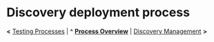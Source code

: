
# Discovery deployment process

**<** [Testing Processes](testing.md) | **^** **[Process Overview](overview.md)** | [Discovery Management](management.md) **>**
